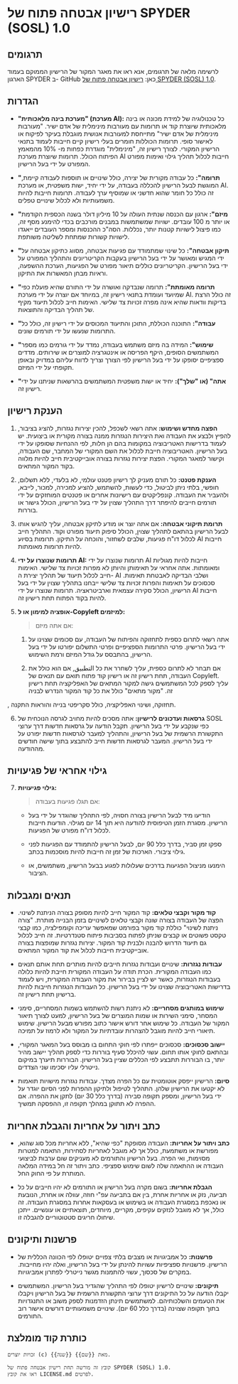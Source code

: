 # רישיון אבטחה פתוח של SPYDER (SOSL) 1.0

## תרגומים

לרשימה מלאה של תרגומים, אנא ראו את מאגר המקור של הרישיון הממוקם בעמוד הארגון SPYDER ב- GitHub כאן: [רישיון אבטחה פתוח של SPYDER (SOSL) 1.0](https://github.com/spyderorg/sosl).

## הגדרות

- **"מערכת בינה מלאכותית" (מערכת AI):**
    כל טכנולוגיה של למידת מכונה או בינה מלאכותית שיוצרת קוד או תרומות עם מעורבות מינימלית של אדם ישיר. "מעורבות מינימלית של אדם ישיר" מתייחסת למעורבות אנושית מוגבלת בעיקר לפיקוח או לאישור סופי. תרומות הכוללות חומרים בעלי רישיון קיים חייבות לעמוד בתנאי הרישיון המקורי. לצורך רישיון זה, "מינימלית" מוגדרת כפחות מ- 10% מהמאמץ הפיתוח הכולל. תרומות שיוצרת מערכת AI חייבות לכלול תהליך גילוי ואימות מפורט המפורט על ידי בעל הרישיון.

- **"תרומה":**
    כל עבודה מקורית של יצירה, כולל שינויים או תוספות לעבודה קיימת, המוגשת לבעל הרישיון להכללה בעבודה, על ידי יחיד, ישות משפטית, או מערכת AI. זה כולל כל חומר שהוא חדשני או שמוסיף ערך לעבודה. תרומות חייבות להיות משמעותיות ולא לכלול שינויים טפלים.

- **"מיזם":**
    ארגון עם הכנסה שנתית העולה על 10 מיליון דולר בשנה הכספית הקודמת או יותר מ 100 עובדים. ישויות שמשתמשות במבנים מורכבים בכדי להימנע מסף זה, כמו פיצול לישויות קטנות יותר, נכללות. הסה"כ ההכנסות ומספר העובדים ייאגדו לישויות קשורות שמתחת לשליטה משותפת.

- **"תיקון אבטחה":**
    כל שינוי שמתמודד עם פגיעות אבטחה, מסווג כתיקון אבטחה על ידי המגיש ומאושר על ידי בעל הרישיון בעקבות הקריטריונים והתהליך המפורט על ידי בעל הרישיון. הקריטריונים כוללים תיאור מפורט של הפגיעות, הערכת ההשפעה, וראיות מבחן המאשרות את התיקון.

- **"תרומה מאומתת":**
    תרומה שנבדקה ואושרה על ידי התורם שהיא פועלת כפי שמיועד ועומדת בתנאי רישיון זה, במיוחד אם יוצרה על ידי מערכת AI. זה כולל הרצת בדיקות וודאות שהיא אינה מפרה זכויות צד שלישי. האימות חייב לכלול תיעוד מקיף של תהליך הבדיקה והתוצאות.

- **"עבודה":**
    התוכנה הכוללת, התוכן והתיעוד המכוסים על ידי רישיון זה, כולל כל התרומות שנעשו על ידי תורמים שונים.

- **"שימוש":**
    המידה בה מיזם משתמש בעבודה, נמדד על ידי גורמים כמו מספר המשתמשים הסופים, היקף הפריסה או אינטגרציה למוצרים או שירותים. מדדים ספציפיים יסופקו על ידי בעל הרישיון לפי הצורך וצריך לדווח עליהם במדויק ובאופן תקופתי על ידי המיזם.

- **"אתה" (או "שלך"):**
    יחיד או ישות משפטית המשתמשים בהרשאות שניתנו על ידי רישיון זה.

## הענקת רישיון

1. **הפצה מחדש ושימוש:**
    אתה רשאי לשכפל, להכין יצירות נגזרות, להציג בציבור, להפיץ ולבצע את העבודה ואת היצירות הנגזרות ממנה בצורה מקורית או ביצועית. יש לעמוד בדרישות האטריבוציה במקומות בהם הן חלות, לפי ההנחיות שסופקו על ידי בעל הרישיון. האטריבוציה חייבת לכלול את השם המקורי של המחבר, שם העבודה, וקישור למאגר המקורי. הפצת יצירות נגזרות בצורה אובייקטיבית חייב להיות מלווה בקוד המקור המתאים.

2. **הענקת פטנט:**
    כל תורם מעניק לך רישיון פטנט עולמי, לא בלעדי, ללא תשלום, חופשי, בלתי ניתן לביטול, כדי לעשות, להשתמש, להציע למכירה, למכור, לייבא, ולהעביר את העבודה. קונפליקטים עם רישיונות אחרים או פטנטים המוחזקים על ידי תורמים חייבים להיפתר דרך התהליך שצוין על ידי בעל הרישיון, הכולל גישור או בוררות.

3. **תרומת תיקוני אבטחה:**
    אם אתה יוצר או מודע לתיקון אבטחה, עליך להגיש אותו לבעל הרישיון בהתאם לתהליך שצוין, הכולל סיפוק תיעוד מפורט וקוד. התהליך חייב לכלול דו"ח פגיעות, שלבים לשחזור, והוכחה על התיקון. תרומות בסיוע AI חייבות להיות תרומות מאומתות.

4. **תרומות שנוצרו על ידי AI:**
    תרומות שנוצרו על ידי AI חייבות להיות מגוליות ומאומתות. אתה אחראי על תאימותן והיותן לא מפרות זכויות צד שלישי. האימות חייב לכלול תיעוד של תהליך יצירת ה- AI ושלבי הבדיקה לאבטחת תאימות. סכסוכים על תאימות והפרות זכויות צד שלישי ייבחנו בתהליך שצוין על ידי בעל הרישיון, הכולל סקירה עצמאית וארביטראציה. תרומות שנוצרו על ידי AI חייבות להיות בקוד הפתוח תחת רישיון זה.

5. **אופציה למימון או ל-Copyleft למיזמים:**
    >אם אתה מיזם:

    1. אתה רשאי לתרום כספית לתחזוקה והפיתוח של העבודה, עם סכומים שצוינו על ידי בעל הרישיון. פרטי התרומות הספציפיים ופרטי התשלום יפורטו על ידי בעל הרישיון, בהתבסס על גודל המיזם ורמת השימוש.

    2. אם תבחר לא לתרום כספית, עליך לשחרר את כל التطبيق, אם הוא כולל את העבודה, תחת רישיון זה או רישיון קוד פתוח תואם עם תנאים של Copyleft. עליך לספק לכל המשתמשים גישה למקור המתאים של האפליקציה תחת רישיון זה. "מקור מתאים" כולל את כל קוד המקור הנדרש לבניה

, תחזוקה, ושינוי האפליקציה, כולל סקריפטי בנייה והוראות התקנה.

6. **גרסאות ועדכונים לרישיון:**
    אתה מסכים להיות מחויב לגרסה הנוכחית של SOSL כפי שנקבע על ידי בעל הרישיון. תקבל הודעה על גרסאות חדשות דרך ערוצי התקשורת הרשמית של בעל הרישיון, והתהליך למעבר לגרסאות חדשות יפורט על ידי בעל הרישיון. המעבר לגרסאות חדשות חייב להתבצע בתוך שישה חודשים מההודעה.

## גילוי אחראי של פגיעויות

7. **גילוי פגיעויות:**
    >אם תגלו פגיעות בעבודה:

    - הודיעו מיד לבעל הרישיון בצורה חסויה, לפי התהליך שהוגדר על ידי בעל הרישיון. מסגרת הזמן הטיפוסית להודעה היא תוך 14 יום מגילוי. הודעות חייבות לכלול דו"ח מפורט של הפגיעות.

    - ספקו זמן סביר, בדרך כלל 90 יום, לבעל הרישיון להתמודד עם הפגיעות לפני גילוי ציבורי. הארכות של זמן זה חייבות להיות מוסכמות בכתב.

    - הימנעו מניצול הפגיעות בדרכים שעלולות לפגוע בבעל הרישיון, משתמשים, או הציבור.

## תנאים ומגבלות

- **קוד מקור וקבצי טלאים:**
    קוד המקור חייב להיות מסופק בצורה הניתנת לשינוי. הפצה של העבודה בצורה שונה וקבצי טלאים לשינויים בזמן הבנייה מותרת. "צורה ניתנת לשינוי" כוללת קוד מקור בפורמט שמאפשר עריכה וקומפילציה, כמו קבצי טקסט פשוטים או קבצים שניתן לפתוח בסביבות פיתוח סטנדרטיות. זה חייב לכלול גם תיעוד הדרוש להבנה ולבנית קוד המקור. יצירות נגזרות שמופצות בצורה אובייקטיבית חייבות לכלול את קוד המקור המתאים.

- **עבודות נגזרות:**
    שינויים ועבודות נגזרות חייבים להיות מותרים תחת אותם תנאים כמו העבודה המקורית. הכרת תודה על העבודה המקורית חייבת להיות כלולה בעבודות הנגזרות, כאשר יש לציין בבירור את מקור העבודה המקורית, ויש לעמוד בדרישות האטריבוציה שצוינו על ידי בעל הרישיון. כל העבודות הנגזרות חייבות להיות ברישיון תחת רישיון זה.

- **שימוש במותגים מסחריים:**
    לא ניתנת רשות להשתמש בשמות המסחריים, סימני המסחר, סימני השירות או שמות המוצרים של בעל הרישיון, למעט לצורך תיאור המקור של העבודה. כל שימוש אחר דורש אישור כתוב מפורש מבעל הרישיון. שימוש תיאורי חייב להיות מוגבל להצהרות עובדתיות על המקור ולא לרמוז על תמיכה.

- **יישוב סכסוכים:**
    סכסוכים ייפתרו לפי חוקי התחום בו מבוסס בעל המאגר המקורי, ובהתאם לחוקי אותו תחום. עשוי להיכלל סעיף בוררות כדי לספק תהליך יישוב מהיר יותר, בו הבוררות תתבצע לפי הכללים שציין בעל הרישיון. הבוררות תיערך במיקום נייטרלי עליו יסכימו שני הצדדים.

- **סיום:**
    הרישיון ייפסק אוטומטית עם כל הפרה מצדך. עבודות נגזרות מישויות תואמות לא יקטעו את הרישיון שלהן. התהליך לטיפול ולתיקון ההפרות לפני הסיום יוגדר על ידי בעל הרישיון, ומספק תקופה סבירה (בדרך כלל 30 יום) לתקן את ההפרה. אם ההפרה לא תתוקן במהלך תקופה זו, ההפסקה תמשיך.

## כתב ויתור על אחריות והגבלת אחריות

- **כתב ויתור על אחריות:**
    העבודה מסופקת "כפי שהיא", ללא אחריות מכל סוג שהוא, מפורשת או משתמעת, כולל אך לא מוגבל לאחריות לסחירות, התאמה למטרות מסוימות, ואי הפרה. בעל הרישיון והתורמים לא מעניקים שום ערבות לביצועי העבודה או ההתאמה שלה לשום שימוש ספציפי. כתב ויתור זה חל במידה המלאה המותרת על פי החוק החל.

- **הגבלת אחריות:**
    בשום מקרה בעל הרישיון או התורמים לא יהיו חייבים על כל תביעה, נזק או אחריות אחרת, בין אם בתביעה עפ"י חוזה, עוולה או אחרת, הנובעת או נאכפת במסגרת העבודה או בשימוש או בעסקאות אחרות במסגרת העבודה. זה כולל, אך לא מוגבל לנזקים עקיפים, מקריים, מיוחדים, תוצאתיים או עונשיים. ייתכן שיחולו חריגים סטטוטוריים להגבלה זו.

## פרשנות ותיקונים

- **פרשנות:**
    כל אמביגויות או מצבים בלתי צפויים יטופלו לפי הכוונה הכללית של הרישיון. פרשנויות ספציפיות עשויות להינתן על ידי בעל הרישיון, ואלה יהיו מחייבות. במקרים של סכסוך, עשוי להתמנות מגשר נייטרלי לפתרון אמביגויות.

- **תיקונים:**
    שינויים לרישיון יטופלו לפי התהליך שהגדיר בעל הרישיון. המשתמשים יקבלו הודעה על כל התיקונים דרך ערוצי התקשורת הרשמית של בעל הרישיון ויקבלו את הטעמים והשלכותיהם. למשתמשים תינתן הזדמנות לספק משוב או התנגדויות בתוך תקופה שצוינה (בדרך כלל 60 יום). שינויים משמעותיים דורשים אישור רוב התורמים.

## כותרת קוד מומלצת

```plaintext
זכויות יוצרים (c) {{שנה}} מאת {{שם}}.

קובץ זה מורשה תחת רישיון אבטחה פתוח של SPYDER (SOSL) 1.0.
ראו את קובץ LICENSE.md לפרטים.
```